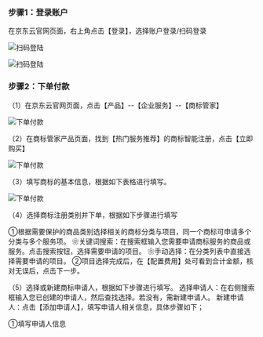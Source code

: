 ### 步骤1：登录账户

在京东云官网页面，右上角点击【登录】，选择账户登录/扫码登录

![扫码登陆](https://static-ftcms.jd.com/p/files/6364e0889eabc0def83aa33c.png)

![扫码登陆](https://static-ftcms.jd.com/p/files/6364e08d20ee4c675e53d834.png)

### 步骤2：下单付款

（1）在京东云官网页面，点击【产品】--【企业服务】--【商标管家】

![下单付款]()

（2）在商标管家产品页面，找到【热门服务推荐】的商标智能注册，点击【立即购买】

![下单付款]()

（3）填写商标的基本信息，根据如下表格进行填写。

![下单付款]()

（4）选择商标注册类别并下单，根据如下步骤进行填写

 ①根据需要保护的商品类别选择相关的商标分类与项目，同一个商标可申请多个分类与多个服务项。
      ❀关键词搜索：在搜索框输入您需要申请商标服务的商品或服务。点击搜索按钮，选择需要申请的项目。
      ❀手动选择：在分类列表中直接选择需要申请的项目。
 ②项目选择完成后，在【配置费用】处可看到合计金额，核对无误后，点击下一步。


（5）选择或新建商标申请人，根据如下步骤进行填写。
选择申请人：在右侧搜索框输入您已创建的申请人，然后查找选择。若没有，需新建申请人。
新建申请人：点击【添加申请人】，填写申请人相关信息，具体步骤如下；

①填写申请人信息
